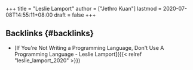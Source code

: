 +++
title = "Leslie Lamport"
author = ["Jethro Kuan"]
lastmod = 2020-07-08T14:55:11+08:00
draft = false
+++

## Backlinks {#backlinks}

- [If You're Not Writing a Programming Language, Don't Use A Programming Language - Leslie Lamport]({{< relref "leslie_lamport_2020" >}})
